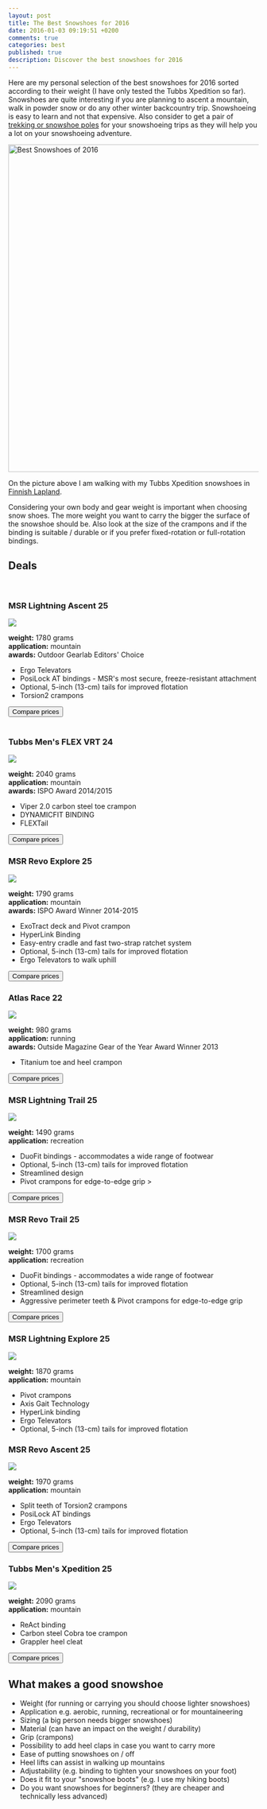 ```yaml
---
layout: post
title: The Best Snowshoes for 2016
date: 2016-01-03 09:19:51 +0200
comments: true
categories: best
published: true
description: Discover the best snowshoes for 2016
---
```

Here are my personal selection of the best snowshoes for 2016 sorted according to their weight (I have only tested the Tubbs Xpedition so far). Snowshoes are quite interesting if you are planning to ascent a mountain, walk in powder snow or do any other winter backcountry trip. Snowshoeing is easy to learn and not that expensive. Also consider to get a pair of [trekking or snowshoe poles](http://www.hikeventures.com/best-trekking-and-snowshoeing-poles/ "trekking and snowshoeing poles") for your snowshoeing trips as they will help you a lot on your snowshoeing adventure.
 
<a href="https://www.flickr.com/photos/90204224@N07/18240641010" title="Best snowhoes of 2016"><img src="https://c4.staticflickr.com/8/7780/18240641010_a4f51acf96_o.jpg" width="992" height="659" alt="Best Snowshoes of 2016"></a><!--more-->

On the picture above I am walking with my Tubbs Xpedition snowshoes in [Finnish Lapland](http://www.hikeventures.com/snowshoeing-and-skiing-in-urho-kekkonen-national-park-and-Saariselka/ "Snowshoeing in Urho Kekkonen National Park").
 
Considering your own body and gear weight is important when choosing snow shoes. The more weight you want to carry the bigger the surface of the snowshoe should be. Also look at the size of the crampons and if the binding is suitable / durable or if you prefer fixed-rotation or full-rotation bindings.

## Deals
<div class="row">
  <div class="col-sm-12">
<center>
 <script type="text/javascript" src="http://classic.avantlink.com/api.php?affiliate_id=125311&module=ProductSearch&output=js&website_id=150351&search_term=snowshoe&search_advanced_syntax=1&merchant_ids=10008%7C10060%7C11741%7C10913%7C11243%7C10785%7C10086%7C13273%7C10083%7C10248%7C10049%7C10921%7C10279%7C10345%7C10593%7C10337%7C10943&search_on_sale_only=1&search_on_sale_level=20&search_results_layout=list&search_results_fields=Product+Name%7CSale+Price%7CPrice+Discount+Percent&search_results_count=8&search_results_sort_order=Sale+Price"></script>
</center>
  </div>
</div>
<br> 

### MSR Lightning Ascent 25

<a href="http://www.amazon.com/gp/product/B00LFJNHQ4/ref=as_li_tl?ie=UTF8&camp=1789&creative=9325&creativeASIN=B00LFJNHQ4&linkCode=as2&tag=hikeve-20&linkId=YIDJETI36CMR7GF4"><img border="0" src="http://ws-na.amazon-adsystem.com/widgets/q?_encoding=UTF8&ASIN=B00LFJNHQ4&Format=_SL250_&ID=AsinImage&MarketPlace=US&ServiceVersion=20070822&WS=1&tag=hikeve-20" ></a><img src="http://ir-na.amazon-adsystem.com/e/ir?t=hikeve-20&l=as2&o=1&a=B00LFJNHQ4" width="1" height="1" border="0" alt="" style="border:none !important; margin:0px !important;" />

**weight:** 1780 grams   
**application:** mountain   
**awards:** Outdoor Gearlab Editors' Choice    

- Ergo Televators   
- PosiLock AT bindings - MSR's most secure, freeze-resistant attachment   
- Optional, 5-inch (13-cm) tails for improved flotation   
- Torsion2 crampons

<a href="http://www.hikeventures.com/deals/#MSR+Lightning+Ascent+25"><button class="btn btn-danger">Compare prices</button></a><br><br>


### Tubbs Men's FLEX VRT 24

<a href="http://www.amazon.com/gp/product/B00Q904HD6/ref=as_li_tl?ie=UTF8&camp=1789&creative=9325&creativeASIN=B00Q904HD6&linkCode=as2&tag=hikeve-20&linkId=775ITK4RI5T2U3CQ"><img border="0" src="http://ws-na.amazon-adsystem.com/widgets/q?_encoding=UTF8&ASIN=B00Q904HD6&Format=_SL250_&ID=AsinImage&MarketPlace=US&ServiceVersion=20070822&WS=1&tag=hikeve-20" ></a><img src="http://ir-na.amazon-adsystem.com/e/ir?t=hikeve-20&l=as2&o=1&a=B00Q904HD6" width="1" height="1" border="0" alt="" style="border:none !important; margin:0px !important;" />

**weight:** 2040 grams   
**application:** mountain   
**awards:** ISPO Award 2014/2015   

- Viper 2.0 carbon steel toe crampon   
- DYNAMICFIT BINDING
- FLEXTail

<a href="http://www.hikeventures.com/deals/#tubbs+flex+vrt"><button class="btn btn-danger">Compare prices</button></a>

### MSR Revo Explore 25

<a href="http://www.amazon.com/gp/product/B00LFJO9CK/ref=as_li_tl?ie=UTF8&camp=1789&creative=9325&creativeASIN=B00LFJO9CK&linkCode=as2&tag=hikeve-20&linkId=Z7UZJ4K2NYY757NA"><img border="0" src="http://ws-na.amazon-adsystem.com/widgets/q?_encoding=UTF8&ASIN=B00LFJO9CK&Format=_SL250_&ID=AsinImage&MarketPlace=US&ServiceVersion=20070822&WS=1&tag=hikeve-20" ></a><img src="http://ir-na.amazon-adsystem.com/e/ir?t=hikeve-20&l=as2&o=1&a=B00LFJO9CK" width="1" height="1" border="0" alt="" style="border:none !important; margin:0px !important;" />

**weight:** 1790 grams   
**application:** mountain   
**awards:** ISPO Award Winner 2014-2015   

- ExoTract deck and Pivot crampon  
- HyperLink Binding 
- Easy-entry cradle and fast two-strap ratchet system
- Optional, 5-inch (13-cm) tails for improved flotation   
- Ergo Televators to walk uphill  

<a href="http://www.hikeventures.com/deals/#msr+revo+explore+25"><button class="btn btn-danger">Compare prices</button></a>

### Atlas Race 22

<a href="http://www.amazon.com/gp/product/B007F9BTPE/ref=as_li_tl?ie=UTF8&camp=1789&creative=9325&creativeASIN=B007F9BTPE&linkCode=as2&tag=hikeve-20&linkId=JBGK6MDC2HPRRMDZ"><img border="0" src="http://ws-na.amazon-adsystem.com/widgets/q?_encoding=UTF8&ASIN=B007F9BTPE&Format=_SL250_&ID=AsinImage&MarketPlace=US&ServiceVersion=20070822&WS=1&tag=hikeve-20" ></a><img src="http://ir-na.amazon-adsystem.com/e/ir?t=hikeve-20&l=as2&o=1&a=B007F9BTPE" width="1" height="1" border="0" alt="" style="border:none !important; margin:0px !important;" />

**weight:** 980 grams   
**application:** running   
**awards:** Outside Magazine Gear of the Year Award Winner 2013

- Titanium toe and heel crampon

<a href="http://www.hikeventures.com/deals/#atlas+race+22"><button class="btn btn-danger">Compare prices</button></a>

### MSR Lightning Trail 25

<a href="http://www.amazon.com/gp/product/B00LFJNE5I/ref=as_li_tl?ie=UTF8&camp=1789&creative=9325&creativeASIN=B00LFJNE5I&linkCode=as2&tag=hikeve-20&linkId=SY4JWJWFNV2Y2J6E"><img border="0" src="http://ws-na.amazon-adsystem.com/widgets/q?_encoding=UTF8&ASIN=B00LFJNE5I&Format=_SL250_&ID=AsinImage&MarketPlace=US&ServiceVersion=20070822&WS=1&tag=hikeve-20" ></a><img src="http://ir-na.amazon-adsystem.com/e/ir?t=hikeve-20&l=as2&o=1&a=B00LFJNE5I" width="1" height="1" border="0" alt="" style="border:none !important; margin:0px !important;" />

**weight:** 1490 grams   
**application:** recreation 

- DuoFit bindings - accommodates a wide range of footwear   
- Optional, 5-inch (13-cm) tails for improved flotation   
- Streamlined design   
- Pivot crampons for edge-to-edge grip   >

<a href="http://www.hikeventures.com/deals/#msr+lightning+trail+25"><button class="btn btn-danger">Compare prices</button></a>

### MSR Revo Trail 25  

<a href="http://www.amazon.com/gp/product/B00LFJO2M2/ref=as_li_tl?ie=UTF8&camp=1789&creative=9325&creativeASIN=B00LFJO2M2&linkCode=as2&tag=hikeve-20&linkId=OM6MOCQ6EMVJVNOB"><img border="0" src="http://ws-na.amazon-adsystem.com/widgets/q?_encoding=UTF8&ASIN=B00LFJO2M2&Format=_SL250_&ID=AsinImage&MarketPlace=US&ServiceVersion=20070822&WS=1&tag=hikeve-20" ></a><img src="http://ir-na.amazon-adsystem.com/e/ir?t=hikeve-20&l=as2&o=1&a=B00LFJO2M2" width="1" height="1" border="0" alt="" style="border:none !important; margin:0px !important;" />

**weight:** 1700 grams   
**application:** recreation 

- DuoFit bindings - accommodates a wide range of footwear   
- Optional, 5-inch (13-cm) tails for improved flotation
- Streamlined design
- Aggressive perimeter teeth & Pivot crampons for edge-to-edge grip

<a href="http://www.hikeventures.com/deals/#msr+revo+trail+25"><button class="btn btn-danger">Compare prices</button></a>

### MSR Lightning Explore 25

<a href="http://www.amazon.com/gp/product/B00LFJNWGO/ref=as_li_tl?ie=UTF8&camp=1789&creative=9325&creativeASIN=B00LFJNWGO&linkCode=as2&tag=hikeve-20&linkId=5DOFWDAR6SHYQAWV"><img border="0" src="http://ws-na.amazon-adsystem.com/widgets/q?_encoding=UTF8&ASIN=B00LFJNWGO&Format=_SL250_&ID=AsinImage&MarketPlace=US&ServiceVersion=20070822&WS=1&tag=hikeve-20" ></a><img src="http://ir-na.amazon-adsystem.com/e/ir?t=hikeve-20&l=as2&o=1&a=B00LFJNWGO" width="1" height="1" border="0" alt="" style="border:none !important; margin:0px !important;" />

**weight:** 1870 grams   
**application:** mountain   

- Pivot crampons   
- Axis Gait Technology   
- HyperLink binding   
- Ergo Televators   
- Optional, 5-inch (13-cm) tails for improved flotation

### MSR Revo Ascent 25

<a href="http://www.amazon.com/gp/product/B00LFJO5NI/ref=as_li_tl?ie=UTF8&camp=1789&creative=9325&creativeASIN=B00LFJO5NI&linkCode=as2&tag=hikeve-20&linkId=ADHSRTEBIYMKSWHX"><img border="0" src="http://ws-na.amazon-adsystem.com/widgets/q?_encoding=UTF8&ASIN=B00LFJO5NI&Format=_SL250_&ID=AsinImage&MarketPlace=US&ServiceVersion=20070822&WS=1&tag=hikeve-20" ></a><img src="http://ir-na.amazon-adsystem.com/e/ir?t=hikeve-20&l=as2&o=1&a=B00LFJO5NI" width="1" height="1" border="0" alt="" style="border:none !important; margin:0px !important;" />

**weight:** 1970 grams   
**application:** mountain  

- Split teeth of Torsion2 crampons
- PosiLock AT bindings
- Ergo Televators
- Optional, 5-inch (13-cm) tails for improved flotation

<a href="http://www.hikeventures.com/deals/#msr+revo+ascent+25"><button class="btn btn-danger">Compare prices</button></a>


### Tubbs Men's Xpedition 25

<a href="http://www.amazon.com/gp/product/B00ECPPX8S/ref=as_li_tl?ie=UTF8&camp=1789&creative=9325&creativeASIN=B00ECPPX8S&linkCode=as2&tag=hikeve-20&linkId=HCYZ4YFLRZOVRSLA"><img border="0" src="http://ws-na.amazon-adsystem.com/widgets/q?_encoding=UTF8&ASIN=B00ECPPX8S&Format=_SL250_&ID=AsinImage&MarketPlace=US&ServiceVersion=20070822&WS=1&tag=hikeve-20" ></a><img src="http://ir-na.amazon-adsystem.com/e/ir?t=hikeve-20&l=as2&o=1&a=B00ECPPX8S" width="1" height="1" border="0" alt="" style="border:none !important; margin:0px !important;" />

**weight:** 2090 grams   
**application:** mountain 

- ReAct binding   
- Carbon steel Cobra toe crampon   
- Grappler heel cleat  

<a href="http://www.hikeventures.com/deals/#tubbs+expedition+25"><button class="btn btn-danger">Compare prices</button></a>

## What makes a good snowshoe

* Weight (for running or carrying you should choose lighter snowshoes)
* Application e.g. aerobic, running, recreational or for mountaineering
* Sizing (a big person needs bigger snowshoes)
* Material (can have an impact on the weight / durability)
* Grip (crampons)
* Possibility to add heel claps in case you want to carry more
* Ease of putting snowshoes on / off
* Heel lifts can assist in walking up mountains
* Adjustability (e.g. binding to tighten your snowshoes on your foot)
* Does it fit to your "snowshoe boots" (e.g. I use my hiking boots)
* Do you want snowshoes for beginners? (they are cheaper and technically less advanced)
